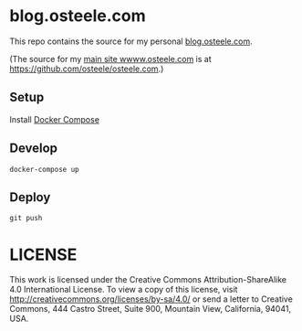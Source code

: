 # blog.osteele.com

This repo contains the source for my personal [blog.osteele.com](blog.osteele.com).

(The source for my [main site wwww.osteele.com](wwww.osteele.com) is at https://github.com/osteele/osteele.com.)

## Setup

Install [Docker Compose](https://docs.docker.com/compose/install/)

## Develop

    docker-compose up

## Deploy

    git push

# LICENSE

This work is licensed under the Creative Commons Attribution-ShareAlike 4.0 International License.
To view a copy of this license, visit http://creativecommons.org/licenses/by-sa/4.0/
or send a letter to Creative Commons, 444 Castro Street, Suite 900, Mountain View, California, 94041, USA.
